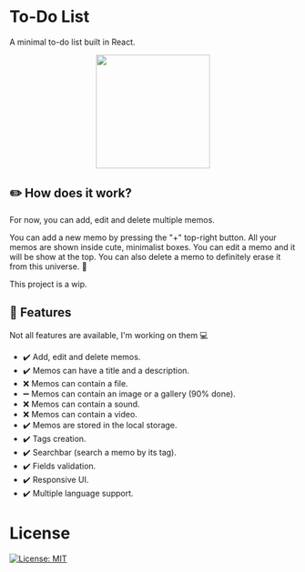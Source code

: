 
# To-Do List

A minimal to-do list built in React.

<p align="center">
  <img src="https://www.svgrepo.com/show/191348/tasks-list.svg" width="200px">
</p>

## ✏️ How does it work?

For now, you can add, edit and delete multiple memos.  

You can add a new memo by pressing the "+" top-right button. All your memos are shown inside cute, minimalist boxes. You can edit a memo and it will be show at the top. You can also delete a memo to definitely erase it from this universe. 🌌  

This project is a wip.

## 🔎 Features

Not all features are available, I'm working on them 💻

* ✔️ Add, edit and delete memos.
* ✔️ Memos can have a title and a description.
* ❌ Memos can contain a file.
* ➖ Memos can contain an image or a gallery (90% done).
* ❌ Memos can contain a sound.
* ❌ Memos can contain a video.
* ✔️ Memos are stored in the local storage.
* ✔️ Tags creation.
* ✔️ Searchbar (search a memo by its tag).
* ✔️ Fields validation.
* ✔️ Responsive UI.
* ✔️ Multiple language support.

# License
[![License: MIT](https://img.shields.io/badge/License-MIT-yellow.svg)](https://opensource.org/licenses/MIT)
